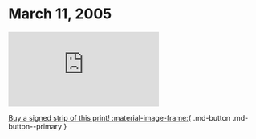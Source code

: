 # March 11, 2005

![](https://www.achewood.com/comic.php?date=03112005)

[Buy a signed strip of this print! :material-image-frame:](https://achewood-holiday-pop-up.myshopify.com/products/strip#03112005){ .md-button .md-button--primary }
